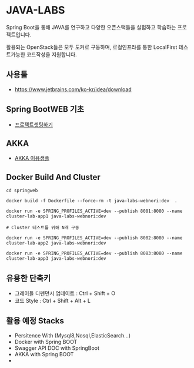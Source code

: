# JAVA-LABS

Spring Boot을 통해 JAVA를 연구하고 다양한 오픈스택들을 실험하고 학습하는 프로젝트입니다.

활용되는 OpenStack들은 모두 도커로 구동하며, 로컬인프라를 통한 LocalFirst 테스트가능한 코드작성을 지원합니다.

## 사용툴

- https://www.jetbrains.com/ko-kr/idea/download

## Spring BootWEB 기초

- [프로젝트셋팅하기](./springweb/README.md)

## AKKA

- [AKKA 이용샘플](./springweb/src/test/java/com/webnori/springweb/akka/README.md)

## Docker Build And Cluster

```
cd springweb

docker build -f Dockerfile --force-rm -t java-labs-webnori:dev  .

docker run -e SPRING_PROFILES_ACTIVE=dev --publish 8081:8080 --name cluster-lab-app1 java-labs-webnori:dev

# Cluster 테스트를 위해 N개 구동

docker run -e SPRING_PROFILES_ACTIVE=dev --publish 8082:8080 --name cluster-lab-app2 java-labs-webnori:dev

docker run -e SPRING_PROFILES_ACTIVE=dev --publish 8083:8080 --name cluster-lab-app3 java-labs-webnori:dev

```


## 유용한 단축키

- 그레이들 디펜던시 업데이트 : Ctrl + Shift + O
- 코드 Style : Ctrl + Shift + Alt + L

## 활용 예정 Stacks
 
- Persitence With (Mysql8,Nosql,ElasticSearch...)
- Docker with Spring BOOT
- Swagger API DOC with SpringBoot
- AKKA with Spring BOOT
- 
